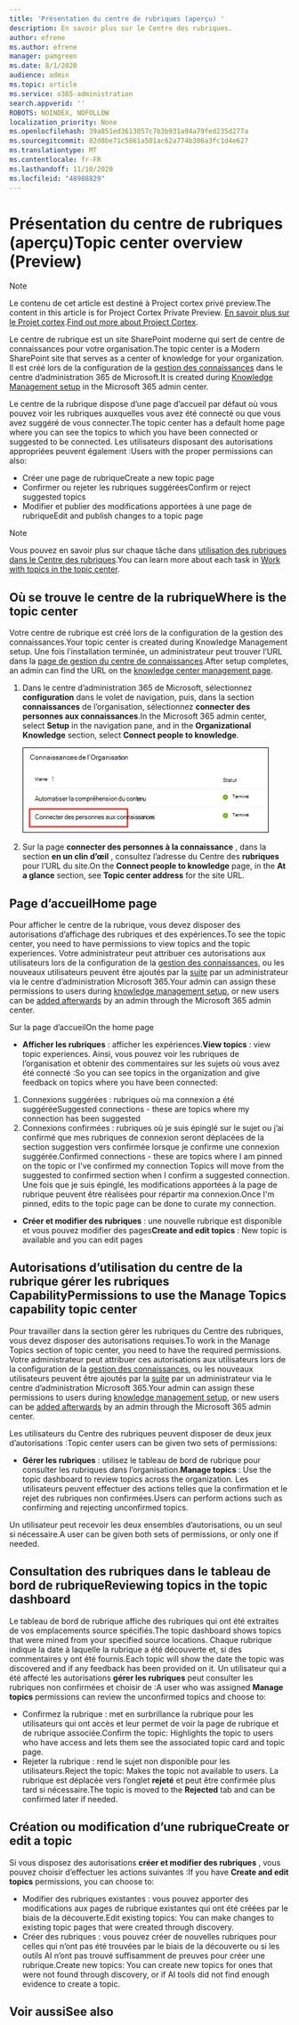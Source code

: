 ```yaml
---
title: 'Présentation du centre de rubriques (aperçu) '
description: En savoir plus sur le Centre des rubriques.
author: efrene
ms.author: efrene
manager: pamgreen
ms.date: 8/1/2020
audience: admin
ms.topic: article
ms.service: o365-administration
search.appverid: ''
ROBOTS: NOINDEX, NOFOLLOW
localization_priority: None
ms.openlocfilehash: 39a851ed3613057c7b3b931a94a79fed235d277a
ms.sourcegitcommit: 82d8be71c5861a501ac62a774b306a3fc1d4e627
ms.translationtype: MT
ms.contentlocale: fr-FR
ms.lasthandoff: 11/10/2020
ms.locfileid: "48988829"
---
```

# <a name="topic-center-overview-preview"></a><span data-ttu-id="78fa9-103">Présentation du centre de rubriques (aperçu)</span><span class="sxs-lookup"><span data-stu-id="78fa9-103">Topic center overview (Preview)</span></span>

> [!Note] 
> <span data-ttu-id="78fa9-104">Le contenu de cet article est destiné à Project cortex privé preview.</span><span class="sxs-lookup"><span data-stu-id="78fa9-104">The content in this article is for Project Cortex Private Preview.</span></span> <span data-ttu-id="78fa9-105">[En savoir plus sur le Projet cortex](https://aka.ms/projectcortex).</span><span class="sxs-lookup"><span data-stu-id="78fa9-105">[Find out more about Project Cortex](https://aka.ms/projectcortex).</span></span>

<span data-ttu-id="78fa9-106">Le centre de rubrique est un site SharePoint moderne qui sert de centre de connaissances pour votre organisation.</span><span class="sxs-lookup"><span data-stu-id="78fa9-106">The topic center is a Modern SharePoint site that serves as a center of knowledge for your organization.</span></span> <span data-ttu-id="78fa9-107">Il est créé lors de la configuration de la [gestion des connaissances](set-up-topic-experiences.md) dans le centre d’administration 365 de Microsoft.</span><span class="sxs-lookup"><span data-stu-id="78fa9-107">It is created during [Knowledge Management setup](set-up-topic-experiences.md) in the Microsoft 365 admin center.</span></span>

<span data-ttu-id="78fa9-108">Le centre de la rubrique dispose d’une page d’accueil par défaut où vous pouvez voir les rubriques auxquelles vous avez été connecté ou que vous avez suggéré de vous connecter.</span><span class="sxs-lookup"><span data-stu-id="78fa9-108">The topic center has a default home page where you can see the topics to which you have been connected or suggested to be connected.</span></span> <span data-ttu-id="78fa9-109">Les utilisateurs disposant des autorisations appropriées peuvent également :</span><span class="sxs-lookup"><span data-stu-id="78fa9-109">Users with the proper permissions can also:</span></span>

- <span data-ttu-id="78fa9-110">Créer une page de rubrique</span><span class="sxs-lookup"><span data-stu-id="78fa9-110">Create a new topic page</span></span>
- <span data-ttu-id="78fa9-111">Confirmer ou rejeter les rubriques suggérées</span><span class="sxs-lookup"><span data-stu-id="78fa9-111">Confirm or reject suggested topics</span></span>
- <span data-ttu-id="78fa9-112">Modifier et publier des modifications apportées à une page de rubrique</span><span class="sxs-lookup"><span data-stu-id="78fa9-112">Edit and publish changes to a topic page</span></span>

> [!Note] 
> <span data-ttu-id="78fa9-113">Vous pouvez en savoir plus sur chaque tâche dans [utilisation des rubriques dans le Centre des rubriques](work-with-topics.md).</span><span class="sxs-lookup"><span data-stu-id="78fa9-113">You can learn more about each task in [Work with topics in the topic center](work-with-topics.md).</span></span>

## <a name="where-is-the-topic-center"></a><span data-ttu-id="78fa9-114">Où se trouve le centre de la rubrique</span><span class="sxs-lookup"><span data-stu-id="78fa9-114">Where is the topic center</span></span>

<span data-ttu-id="78fa9-115">Votre centre de rubrique est créé lors de la configuration de la gestion des connaissances.</span><span class="sxs-lookup"><span data-stu-id="78fa9-115">Your topic center is created during Knowledge Management setup.</span></span> <span data-ttu-id="78fa9-116">Une fois l’installation terminée, un administrateur peut trouver l’URL dans la [page de gestion du centre de connaissances](topic-experiences-discovery.md).</span><span class="sxs-lookup"><span data-stu-id="78fa9-116">After setup completes, an admin can find the URL on the [knowledge center management page](topic-experiences-discovery.md).</span></span>

1. <span data-ttu-id="78fa9-117">Dans le centre d’administration 365 de Microsoft, sélectionnez **configuration** dans le volet de navigation, puis, dans la section **connaissances** de l’organisation, sélectionnez **connecter des personnes aux connaissances**.</span><span class="sxs-lookup"><span data-stu-id="78fa9-117">In the Microsoft 365 admin center, select **Setup** in the navigation pane, and in the **Organizational Knowledge** section, select **Connect people to knowledge**.</span></span>

   ![Connecter des personnes aux connaissances](../media/content-understanding/manage-connect-people-to-knowledge.png) </br>

2. <span data-ttu-id="78fa9-119">Sur la page **connecter des personnes à la connaissance** , dans la section **en un clin d’œil** , consultez l’adresse du Centre des **rubriques** pour l’URL du site.</span><span class="sxs-lookup"><span data-stu-id="78fa9-119">On the **Connect people to knowledge** page, in the **At a glance** section, see **Topic center address** for the site URL.</span></span>

## <a name="home-page"></a><span data-ttu-id="78fa9-120">Page d’accueil</span><span class="sxs-lookup"><span data-stu-id="78fa9-120">Home page</span></span>

<span data-ttu-id="78fa9-121">Pour afficher le centre de la rubrique, vous devez disposer des autorisations d’affichage des rubriques et des expériences.</span><span class="sxs-lookup"><span data-stu-id="78fa9-121">To see the topic center, you need to have permissions to view topics and the topic experiences.</span></span> <span data-ttu-id="78fa9-122">Votre administrateur peut attribuer ces autorisations aux utilisateurs lors de la configuration de la [gestion des connaissances](set-up-topic-experiences.md), ou les nouveaux utilisateurs peuvent être ajoutés par la [suite](give-user-permissions-to-the-topic-center.md) par un administrateur via le centre d’administration Microsoft 365.</span><span class="sxs-lookup"><span data-stu-id="78fa9-122">Your admin can assign these permissions to users during [knowledge management setup](set-up-topic-experiences.md), or new users can be [added afterwards](give-user-permissions-to-the-topic-center.md) by an admin through the Microsoft 365 admin center.</span></span>

<span data-ttu-id="78fa9-123">Sur la page d’accueil</span><span class="sxs-lookup"><span data-stu-id="78fa9-123">On the home page</span></span> 
- <span data-ttu-id="78fa9-124">**Afficher les rubriques** : afficher les expériences.</span><span class="sxs-lookup"><span data-stu-id="78fa9-124">**View topics** : view topic experiences.</span></span> <span data-ttu-id="78fa9-125">Ainsi, vous pouvez voir les rubriques de l’organisation et obtenir des commentaires sur les sujets où vous avez été connecté :</span><span class="sxs-lookup"><span data-stu-id="78fa9-125">So you can see topics in the organization and give feedback on topics where you have been connected:</span></span>
1. <span data-ttu-id="78fa9-126">Connexions suggérées : rubriques où ma connexion a été suggérée</span><span class="sxs-lookup"><span data-stu-id="78fa9-126">Suggested connections - these are topics where my connection has been suggested</span></span>
2. <span data-ttu-id="78fa9-127">Connexions confirmées : rubriques où je suis épinglé sur le sujet ou j’ai confirmé que mes rubriques de connexion seront déplacées de la section suggestion vers confirmée lorsque je confirme une connexion suggérée.</span><span class="sxs-lookup"><span data-stu-id="78fa9-127">Confirmed connections - these are topics where I am pinned on the topic or I've confirmed my connection Topics will move from the suggested to confirmed section when I confirm a suggested connection.</span></span>
<span data-ttu-id="78fa9-128">Une fois que je suis épinglé, les modifications apportées à la page de rubrique peuvent être réalisées pour répartir ma connexion.</span><span class="sxs-lookup"><span data-stu-id="78fa9-128">Once I'm pinned, edits to the topic page can be done to curate my connection.</span></span>

- <span data-ttu-id="78fa9-129">**Créer et modifier des rubriques** : une nouvelle rubrique est disponible et vous pouvez modifier des pages</span><span class="sxs-lookup"><span data-stu-id="78fa9-129">**Create and edit topics** : New topic is available and you can edit pages</span></span>


## <a name="permissions-to-use-the-manage-topics-capability-topic-center"></a><span data-ttu-id="78fa9-130">Autorisations d’utilisation du centre de la rubrique gérer les rubriques Capability</span><span class="sxs-lookup"><span data-stu-id="78fa9-130">Permissions to use the Manage Topics capability topic center</span></span>

<span data-ttu-id="78fa9-131">Pour travailler dans la section gérer les rubriques du Centre des rubriques, vous devez disposer des autorisations requises.</span><span class="sxs-lookup"><span data-stu-id="78fa9-131">To work in the Manage Topics section of topic center, you need to have the required permissions.</span></span> <span data-ttu-id="78fa9-132">Votre administrateur peut attribuer ces autorisations aux utilisateurs lors de la configuration de la [gestion des connaissances](set-up-topic-experiences.md), ou les nouveaux utilisateurs peuvent être ajoutés par la [suite](give-user-permissions-to-the-topic-center.md) par un administrateur via le centre d’administration Microsoft 365.</span><span class="sxs-lookup"><span data-stu-id="78fa9-132">Your admin can assign these permissions to users during [knowledge management setup](set-up-topic-experiences.md), or new users can be [added afterwards](give-user-permissions-to-the-topic-center.md) by an admin through the Microsoft 365 admin center.</span></span>

<span data-ttu-id="78fa9-133">Les utilisateurs du Centre des rubriques peuvent disposer de deux jeux d’autorisations :</span><span class="sxs-lookup"><span data-stu-id="78fa9-133">Topic center users can be given two sets of permissions:</span></span>

- <span data-ttu-id="78fa9-134">**Gérer les rubriques** : utilisez le tableau de bord de rubrique pour consulter les rubriques dans l’organisation.</span><span class="sxs-lookup"><span data-stu-id="78fa9-134">**Manage topics** : Use the topic dashboard to review topics across the organization.</span></span> <span data-ttu-id="78fa9-135">Les utilisateurs peuvent effectuer des actions telles que la confirmation et le rejet des rubriques non confirmées.</span><span class="sxs-lookup"><span data-stu-id="78fa9-135">Users can perform actions such as confirming and rejecting unconfirmed topics.</span></span>

<span data-ttu-id="78fa9-136">Un utilisateur peut recevoir les deux ensembles d’autorisations, ou un seul si nécessaire.</span><span class="sxs-lookup"><span data-stu-id="78fa9-136">A user can be given both sets of permissions, or only one if needed.</span></span> 

## <a name="reviewing-topics-in-the-topic-dashboard"></a><span data-ttu-id="78fa9-137">Consultation des rubriques dans le tableau de bord de rubrique</span><span class="sxs-lookup"><span data-stu-id="78fa9-137">Reviewing topics in the topic dashboard</span></span>

<span data-ttu-id="78fa9-138">Le tableau de bord de rubrique affiche des rubriques qui ont été extraites de vos emplacements source spécifiés.</span><span class="sxs-lookup"><span data-stu-id="78fa9-138">The topic dashboard shows topics that were mined from your specified source locations.</span></span> <span data-ttu-id="78fa9-139">Chaque rubrique indique la date à laquelle la rubrique a été découverte et, si des commentaires y ont été fournis.</span><span class="sxs-lookup"><span data-stu-id="78fa9-139">Each topic will show the date the topic was discovered and if any feedback has been provided on it.</span></span> <span data-ttu-id="78fa9-140">Un utilisateur qui a été affecté les autorisations **gérer les rubriques** peut consulter les rubriques non confirmées et choisir de :</span><span class="sxs-lookup"><span data-stu-id="78fa9-140">A user who was assigned **Manage topics** permissions can review the unconfirmed topics and choose to:</span></span>
- <span data-ttu-id="78fa9-141">Confirmez la rubrique : met en surbrillance la rubrique pour les utilisateurs qui ont accès et leur permet de voir la page de rubrique et de rubrique associée.</span><span class="sxs-lookup"><span data-stu-id="78fa9-141">Confirm the topic: Highlights the topic to users who have access and lets them see the associated topic card and topic page.</span></span>
- <span data-ttu-id="78fa9-142">Rejeter la rubrique : rend le sujet non disponible pour les utilisateurs.</span><span class="sxs-lookup"><span data-stu-id="78fa9-142">Reject the topic: Makes the topic not available to users.</span></span> <span data-ttu-id="78fa9-143">La rubrique est déplacée vers l’onglet **rejeté** et peut être confirmée plus tard si nécessaire.</span><span class="sxs-lookup"><span data-stu-id="78fa9-143">The topic is moved to the **Rejected** tab and can be confirmed later if needed.</span></span>

## <a name="create-or-edit-a-topic"></a><span data-ttu-id="78fa9-144">Création ou modification d’une rubrique</span><span class="sxs-lookup"><span data-stu-id="78fa9-144">Create or edit a topic</span></span>

<span data-ttu-id="78fa9-145">Si vous disposez des autorisations **créer et modifier des rubriques** , vous pouvez choisir d’effectuer les actions suivantes :</span><span class="sxs-lookup"><span data-stu-id="78fa9-145">If you have **Create and edit topics** permissions, you can choose to:</span></span>

- <span data-ttu-id="78fa9-146">Modifier des rubriques existantes : vous pouvez apporter des modifications aux pages de rubrique existantes qui ont été créées par le biais de la découverte.</span><span class="sxs-lookup"><span data-stu-id="78fa9-146">Edit existing topics: You can make changes to existing topic pages that were created through discovery.</span></span>
- <span data-ttu-id="78fa9-147">Créer des rubriques : vous pouvez créer de nouvelles rubriques pour celles qui n’ont pas été trouvées par le biais de la découverte ou si les outils AI n’ont pas trouvé suffisamment de preuves pour créer une rubrique.</span><span class="sxs-lookup"><span data-stu-id="78fa9-147">Create new topics: You can create new topics for ones that were not found through discovery, or if AI tools did not find enough evidence to create a topic.</span></span>






## <a name="see-also"></a><span data-ttu-id="78fa9-148">Voir aussi</span><span class="sxs-lookup"><span data-stu-id="78fa9-148">See also</span></span>



  






